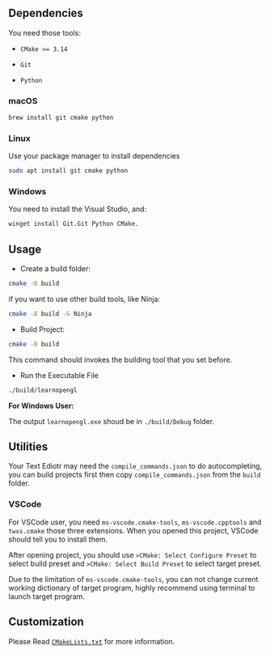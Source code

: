 ## Dependencies

You need those tools:

- `CMake >= 3.14`

- `Git`

- `Python`

### macOS

```bash
brew install git cmake python
```
### Linux

Use your package manager to install dependencies

```bash
sudo apt install git cmake python
```

### Windows

You need to install the Visual Studio, and:

```bash
winget install Git.Git Python CMake.

```


## Usage

- Create a build folder:

```bash
cmake -B build
```

if you want to use other build tools, like Ninja:

```bash
cmake -B build -G Ninja
```

- Build Project:

```bash
cmake -B build
```

This command should invokes the building tool that you set before.

- Run the Executable File

```bash
./build/learnopengl
```
**For Windows User:**

The output `learnopengl.exe` shoud be in `./build/Debug` folder.

## Utilities

Your Text Ediotr may need the `compile_commands.json` to do autocompleting, you can build projects first then copy `compile_commands.json` from the `build` folder.

### VSCode

For VSCode user, you need `ms-vscode.cmake-tools`, `ms-vscode.cpptools` and `twxs.cmake` those three extensions. When you opened this project, VSCode should tell you to install them.

After opening project, you should use `>CMake: Select Configure Preset` to select build preset and `>CMake: Select Build Preset` to select target preset.

Due to the limitation of `ms-vscode.cmake-tools`, you can not change current working dictionary of target program, highly recommend using terminal to launch target program.

## Customization

Please Read [`CMakeLists.txt`](./CMakeLists.txt) for more information.


